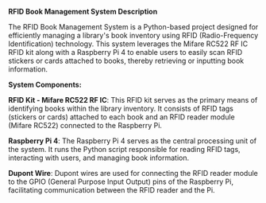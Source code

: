**RFID Book Management System Description**

The RFID Book Management System is a Python-based project designed for efficiently managing a library's book inventory using RFID (Radio-Frequency Identification) technology. This system leverages the Mifare RC522 RF IC RFID kit along with a Raspberry Pi 4 to enable users to easily scan RFID stickers or cards attached to books, thereby retrieving or inputting book information.

**System Components:**

**RFID Kit - Mifare RC522 RF IC**: This RFID kit serves as the primary means of identifying books within the library inventory. It consists of RFID tags (stickers or cards) attached to each book and an RFID reader module (Mifare RC522) connected to the Raspberry Pi.

**Raspberry Pi 4**: The Raspberry Pi 4 serves as the central processing unit of the system. It runs the Python script responsible for reading RFID tags, interacting with users, and managing book information.

**Dupont Wire**: Dupont wires are used for connecting the RFID reader module to the GPIO (General Purpose Input Output) pins of the Raspberry Pi, facilitating communication between the RFID reader and the Pi.

